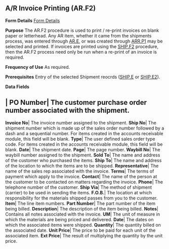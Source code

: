 ## A/R Invoice Printing (AR.F2)
<PageHeader />

**Form Details**
[Form Details](../AR-F2-1/README.md)

**Purpose**
The AR.F2 procedure is used to print / re-print invoices on blank paper or
letterhead. Any AR item, whether it came from the shipments process, was
entered through [AR.E](../AR-E/README.md), or was created through [ARR.P1](../ARR-P1/README.md)
may be selected and printed. If invoices are printed using the
[SHIP.F2](../SHIP-F2/README.md) procedure, then the AR.F2 process need only be run when
a re-print of an invoice is required.

**Frequency of Use**
As required.

**Prerequisites**
Entry of the selected Shipment reocrds ([SHIP.E](../SHIP-E/README.md) or
[SHIP.E2](../SHIP-E2/README.md)).

**Data Fields**

| **PO Number**|  The customer purchase order number associated with the
shipment.
-  
**Invoice No**|  The invoice number assigned to the shipment.
**Ship No**|  The shipment number which is made up of the sales order number
followed by a dash and a sequential number. For items created in the accounts
receivable module, this field will be blank.
**Type**|  The user defined sales order type code. For items created in the
accounts receivable module, this field will be blank.
**Date**|  The shipment date.
**Page**|  The page number.
**Waybill No**|  The waybill number assigned to the shipment.
**Sold To**|  The name and address of the customer who purchased the items.
**Ship To**|  The name and address of the location to which the items are to
be shipped.
**Representative**|  The name of the sales rep associated with the invoice.
**Terms**|  The terms of payment which apply to the invoice.
**Contact**|  The name of the person at the customer to be contacted on
matters regarding the invoice.
**Phone**|  The telephone number of the customer.
**Ship Via**|  The method of shipment (carrier) to be used in sending the
items.
**F.O.B.**|  The location at which responsibility for the materials shipped
passes from you to the customer.
**Item**|  The line item numbers.
**Part Number**|  The part number of the item being billed.
**Description**|  The description of the item being billed.
**Notes**|  Contains all notes associated with the invoice.
**UM**|  The unit of measure in which the materials are being priced and
delivered.
**Date**|  The dates on which the associated items were shipped.
**Quantity**|  The quantity billed on the associated date.
**Unit Price**|  The price to be paid for each unit of the associated item.
**Ext Price**|  The result of multiplying the quantity by the unit price.

<badge text= "Version 8.10.57 " vertical="middle" />

<PageFooter />
